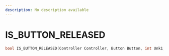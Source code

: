 ```yaml
---
description: No description available 
---
```


# IS_BUTTON_RELEASED

```cpp
bool IS_BUTTON_RELEASED(Controller Controller, Button Button, int Unk1, int Unk0);
```